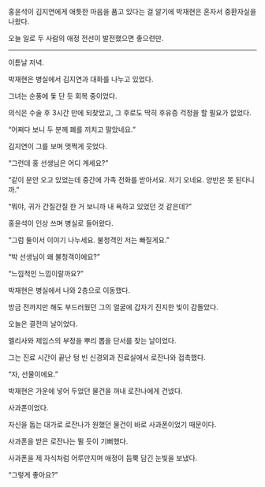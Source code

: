 홍윤석이 김지연에게 애틋한 마음을 품고 있다는 걸 알기에 박재현은 혼자서 중환자실을 나왔다.

오늘 일로 두 사람의 애정 전선이 발전했으면 좋으련만.

* * *

이튿날 저녁.

박재현은 병실에서 김지연과 대화를 나누고 있었다.

그녀는 순풍에 돛 단 듯 회복 중이었다.

의식은 수술 후 3시간 만에 되찾았고, 그 후로도 딱히 후유증 걱정을 할 필요가 없었다.

“어쩌다 보니 두 분께 폐를 끼치고 말았네요.”

김지연이 그를 보며 멋쩍게 웃었다.

“그런데 홍 선생님은 어디 계세요?”

“같이 문안 오고 있었는데 중간에 가족 전화를 받아서요. 저기 오네요. 양반은 못 된다니까.”

“뭐야, 귀가 간질간질 한 거 보니까 내 욕하고 있었던 것 같은데?”

홍윤석이 인상 쓰며 병실로 들어왔다.

“그럼 둘이서 이야기 나누세요. 불청객인 저는 빠질게요.”

“박 선생님이 왜 불청객이에요?”

“느낌적인 느낌이랄까요?”

박재현은 병실에서 나와 2층으로 이동했다.

방금 전까지만 해도 부드러웠던 그의 얼굴에 갑자기 진지한 빛이 감돌았다.

오늘은 결전의 날이었다.

멜리사와 제임스의 부정을 뿌리 뽑을 단서를 찾는 날이었다.

그는 진료 시간이 끝난 텅 빈 신경외과 진료실에서 로잔나와 접촉했다.

“자, 선물이에요.”

박재현은 가운에 넣어 두었던 물건을 꺼내 로잔나에게 건넸다.

사과폰이었다.

자신을 돕는 대가로 로잔나가 원했던 물건이 바로 사과폰이었기 때문이다.

사과폰을 받은 로잔나는 뛸 듯이 기뻐했다.

사과폰을 제 자식처럼 어루만지며 애정이 듬뿍 담긴 눈빛을 보냈다.

“그렇게 좋아요?”